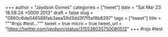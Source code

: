 
+++
author = "Jaydson Gomes"
categories = ["tweet"]
date = "Sat Mar 23 18:58:24 +0000 2013"
draft = false
slug = "0860c6de046588fab3aea59d3dd3f7f5af8b8297"
tags = ["tweet"]
title = """#rsjs #test..."""
tweet = true
micro = true
tweet_url = "https://twitter.com/jaydson/status/315538035750080512"
+++
#rsjs #test
